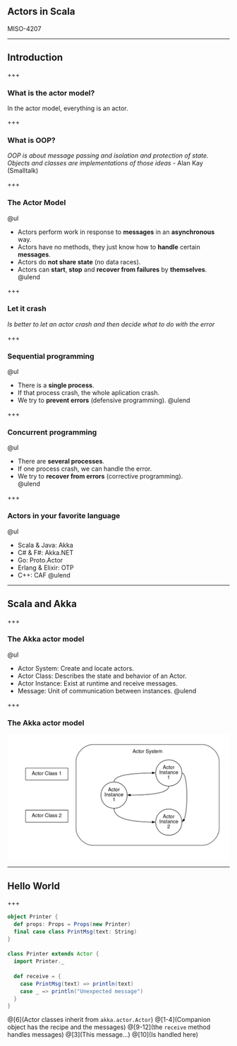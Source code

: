 ## Actors in Scala

MISO-4207

---

## Introduction

+++

### What is the actor model?

In the actor model, everything is an actor.

+++

### What is OOP?

_OOP is about message passing and isolation and protection of state. Objects and classes are implementations of those ideas_ - Alan Kay (Smalltalk)

+++

### The Actor Model

@ul
- Actors perform work in response to __messages__ in an __asynchronous__ way.
- Actors have no methods, they just know how to __handle__ certain __messages__.
- Actors do __not share state__ (no data races).
- Actors can __start__, __stop__ and __recover from failures__ by __themselves__.
@ulend

+++

### Let it crash

_Is better to let an actor crash and then decide what to do with the error_

+++

### Sequential programming

@ul
- There is a __single process__.
- If that process crash, the whole aplication crash.
- We try to __prevent errors__ (defensive programming).
@ulend

+++

### Concurrent programming

@ul
- There are __several processes__.
- If one process crash, we can handle the error.
- We try to __recover from errors__ (corrective programming).    
@ulend

+++

### Actors in your favorite language

@ul
- Scala & Java: Akka
- C# & F#: Akka.NET
- Go: Proto.Actor
- Erlang & Elixir: OTP
- C++: CAF
@ulend

---

## Scala and Akka

+++

### The Akka actor model

@ul
- Actor System: Create and locate actors.
- Actor Class: Describes the state and behavior of an Actor.
- Actor Instance: Exist at runtime and receive messages.
- Message: Unit of communication between instances.
@ulend

+++

### The Akka actor model
![Akka System](scala-akka/images/akka_system.png)

---

## Hello World

+++

```scala
object Printer {
  def props: Props = Props(new Printer)
  final case class PrintMsg(text: String)
}

class Printer extends Actor {
  import Printer._

  def receive = {
    case PrintMsg(text) => println(text)
    case _ => println("Unexpected message")
  }
}
```
@[6](Actor classes inherit from `akka.actor.Actor`)
@[1-4](Companion object has the recipe and the messages)
@[9-12](the `receive` method handles messages)
@[3](This message...)
@[10](Is handled here)
